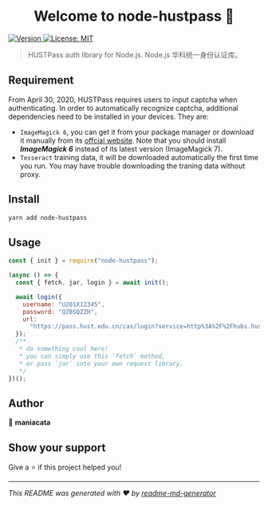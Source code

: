 <h1 align="center">Welcome to node-hustpass 👋</h1>
<p>
  <a href="https://www.npmjs.com/package/node-hustpass" target="_blank">
    <img alt="Version" src="https://img.shields.io/npm/v/node-hustpass.svg">
  </a>
  <a href="#" target="_blank">
    <img alt="License: MIT" src="https://img.shields.io/badge/License-MIT-yellow.svg" />
  </a>
</p>

> HUSTPass auth library for Node.js. Node.js 华科统一身份认证库。

## Requirement

From April 30, 2020, HUSTPass requires users to input captcha when authenticating. In order to automatically recognize captcha, additional dependencies need to be installed in your devices. They are:

* `ImageMagick 6`, you can get it from your package manager or download it manually from its [offcial website](https://imagemagick.org/script/download.php). Note that you should install ***ImageMagick 6*** instead of its latest version (ImageMagick 7).
* `Tesseract` training data, it will be downloaded automatically the first time you run. You may have trouble downloading the traning data without proxy.

## Install

```sh
yarn add node-hustpass
```

## Usage

```javascript
const { init } = require("node-hustpass");

(async () => {
  const { fetch, jar, login } = await init();

  await login({
    username: "U201X12345",
    password: "QZBSQZZH",
    url:
      "https://pass.hust.edu.cn/cas/login?service=http%3A%2F%2Fhubs.hust.edu.cn%2Fhustpass.action"
  });
  /**
   * do something cool here!
   * you can simply use this `fetch` method,
   * or pass `jar` into your own request library.
   */
})();
```

## Author

👤 **maniacata**


## Show your support

Give a ⭐️ if this project helped you!

***
_This README was generated with ❤️ by [readme-md-generator](https://github.com/kefranabg/readme-md-generator)_
